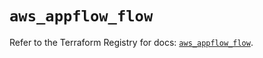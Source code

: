 # `aws_appflow_flow`

Refer to the Terraform Registry for docs: [`aws_appflow_flow`](https://registry.terraform.io/providers/hashicorp/aws/5.76.0/docs/resources/appflow_flow).
